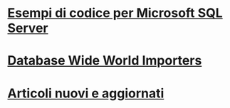 # [Esempi di codice per Microsoft SQL Server](microsoft-sql-server-samples.md)
# [Database Wide World Importers](../sample/world-wide-importers/overview.md)
# [Articoli nuovi e aggiornati](new-updated-sample.md)
